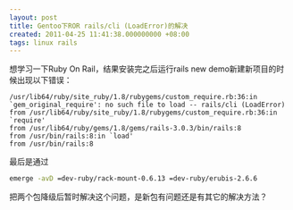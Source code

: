 ```yaml
---
layout: post
title: Gentoo下ROR rails/cli (LoadError)的解决
created: 2011-04-25 11:41:38.000000000 +08:00
tags: linux rails
---
```


想学习一下Ruby On Rail，结果安装完之后运行rails new demo新建新项目的时候出现以下错误：

```
/usr/lib64/ruby/site_ruby/1.8/rubygems/custom_require.rb:36:in `gem_original_require': no such file to load -- rails/cli (LoadError)
from /usr/lib64/ruby/site_ruby/1.8/rubygems/custom_require.rb:36:in `require'
from /usr/lib64/ruby/gems/1.8/gems/rails-3.0.3/bin/rails:8
from /usr/bin/rails:8:in `load'
from /usr/bin/rails:8
```

最后是通过

```bash
emerge -avD =dev-ruby/rack-mount-0.6.13 =dev-ruby/erubis-2.6.6 
```

把两个包降级后暂时解决这个问题，是新包有问题还是有其它的解决方法？

